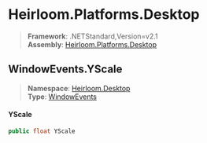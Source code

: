 # Heirloom.Platforms.Desktop

> **Framework**: .NETStandard,Version=v2.1  
> **Assembly**: [Heirloom.Platforms.Desktop][0]  

## WindowEvents.YScale

> **Namespace**: [Heirloom.Desktop][0]  
> **Type**: [WindowEvents][1]  

#### YScale

```cs
public float YScale
```

[0]: ../Heirloom.Platforms.Desktop.md
[1]: Heirloom.Desktop.WindowEvents.md
